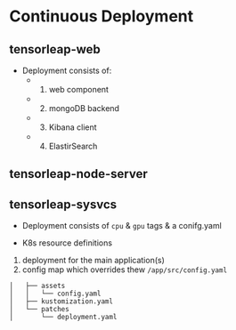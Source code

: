 # Continuous Deployment


## tensorleap-web

* Deployment consists of:
  * 1. web component
  * 2. mongoDB backend
  * 3. Kibana client
  * 4. ElastirSearch 

## tensorleap-node-server

## tensorleap-sysvcs

* Deployment consists of `cpu` & `gpu` tags & a conifg.yaml

* K8s resource definitions

1. deployment for the main application(s)
2. config map which overrides thew `/app/src/config.yaml`

```sh├── tensorleap
│   ├── assets
│   │   └── config.yaml
│   ├── kustomization.yaml
│   └── patches
│       └── deployment.yaml
```

